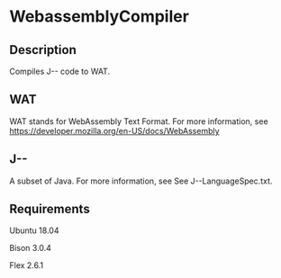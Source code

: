 # WebassemblyCompiler

## Description

Compiles J-- code to WAT.

## WAT

WAT stands for WebAssembly Text Format. For more information, see https://developer.mozilla.org/en-US/docs/WebAssembly

## J--

A subset of Java. For more information, see See J--LanguageSpec.txt.

## Requirements

Ubuntu 18.04

Bison 3.0.4

Flex 2.6.1
